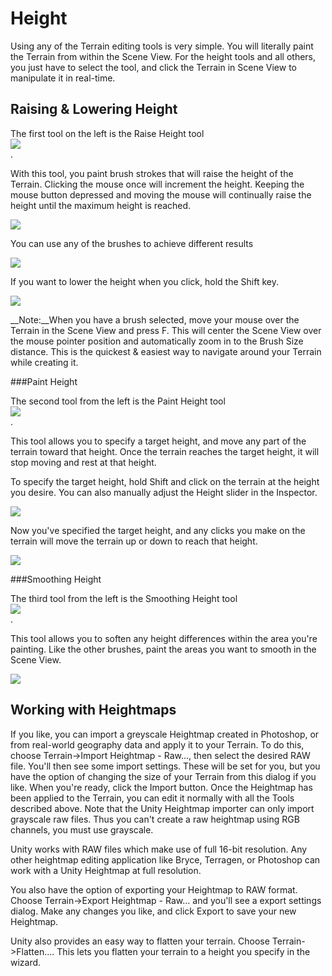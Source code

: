 Height
======


Using any of the Terrain editing tools is very simple. You will literally paint the Terrain from within the <span class=keyword>Scene View</span>.  For the height tools and all others, you just have to select the tool, and click the Terrain in Scene View to manipulate it in real-time.

Raising & Lowering Height
-------------------------


The first tool on the left is the <span class=keyword>Raise Height</span> tool \
![](http://docwiki.hq.unity3d.com/uploads/Main/RaiseHeightTool.png)  
.

With this tool, you paint brush strokes that will raise the height of the <span class=keyword>Terrain</span>.  Clicking the mouse once will increment the height.  Keeping the mouse button depressed and moving the mouse will continually raise the height until the maximum height is reached.

![](http://docwiki.hq.unity3d.com/uploads/Main/RaiseHeight1.png)  

You can use any of the brushes to achieve different results

![](http://docwiki.hq.unity3d.com/uploads/Main/DifferentBrushesRaising.png)  

If you want to lower the height when you click, hold the <span class=menu>Shift</span> key.

![](http://docwiki.hq.unity3d.com/uploads/Main/LowerHeight1.png)  

__Note:__When you have a brush selected, move your mouse over the Terrain in the Scene View and press <span class=menu>F</span>.  This will center the Scene View over the mouse pointer position and automatically zoom in to the <span class=component>Brush Size</span> distance.  This is the quickest & easiest way to navigate around your Terrain while creating it.

###Paint Height

The second tool from the left is the <span class=keyword>Paint Height</span> tool \
![](http://docwiki.hq.unity3d.com/uploads/Main/PaintHeightTool.png)  
.

This tool allows you to specify a target height, and move any part of the terrain toward that height.  Once the terrain reaches the target height, it will stop moving and rest at that height.

To specify the target height, hold <span class=menu>Shift</span> and click on the terrain at the height you desire.  You can also manually adjust the <span class=component>Height</span> slider in the Inspector.

![](http://docwiki.hq.unity3d.com/uploads/Main/TerrainGuide-PaintHeightSlider.png)  

Now you've specified the target height, and any clicks you make on the terrain will move the terrain up or down to reach that height.

![](http://docwiki.hq.unity3d.com/uploads/Main/TerrainGuide-PaintedSteps.png)  


###Smoothing Height

The third tool from the left is the <span class=keyword>Smoothing Height</span> tool \
![](http://docwiki.hq.unity3d.com/uploads/Main/SmoothingHeightTool.png)  
.

This tool allows you to soften any height differences within the area you're painting.  Like the other brushes, paint the areas you want to smooth in the Scene View.

![](http://docwiki.hq.unity3d.com/uploads/Main/TerrainGuide-SmoothedSteps.png)  


Working with Heightmaps
-----------------------


If you like, you can import a greyscale Heightmap created in Photoshop, or from real-world geography data and apply it to your Terrain.  To do this, choose <span class=menu>Terrain->Import Heightmap - Raw...</span>, then select the desired RAW file. You'll then see some import settings.  These will be set for you, but you have the option of changing the size of your Terrain from this dialog if you like. When you're ready, click the <span class=menu>Import</span> button. Once the Heightmap has been applied to the Terrain, you can edit it normally with all the Tools described above.
Note that the Unity Heightmap importer can only import grayscale raw files. Thus you can't create a raw heightmap using RGB channels, you must use grayscale.

Unity works with RAW files which make use of full 16-bit resolution. Any other heightmap editing application like Bryce, Terragen, or Photoshop can work with a Unity Heightmap at full resolution.

You also have the option of exporting your Heightmap to RAW format.  Choose <span class=menu>Terrain->Export Heightmap - Raw...</span> and you'll see a export settings dialog.  Make any changes you like, and click <span class=menu>Export</span> to save your new Heightmap.  

Unity also provides an easy way to flatten your terrain. Choose <span class=menu>Terrain->Flatten...</span>.  This lets you flatten your terrain to a height you specify in the wizard.

